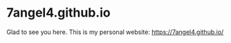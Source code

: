 # 7angel4.github.io
 Glad to see you here. This is my personal website: <a>https://7angel4.github.io/</a>
